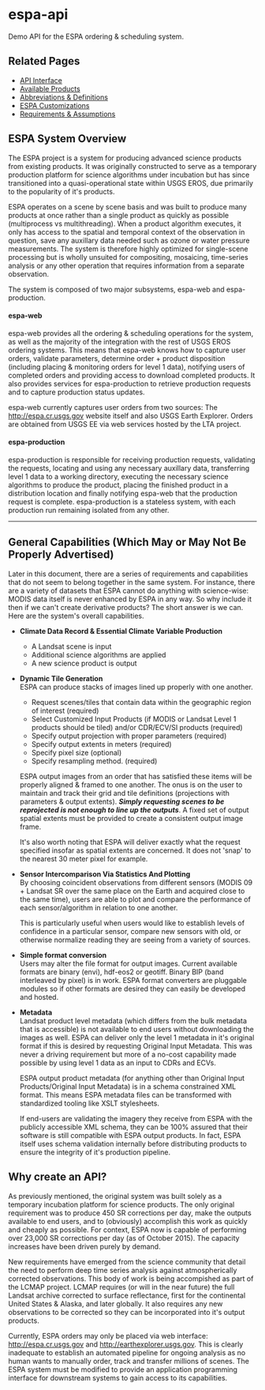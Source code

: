 # espa-api
Demo API for the ESPA ordering & scheduling system.  

## Related Pages
* [API Interface](API-INTERFACE.md)
* [Available Products](AVAILABLE_PRODUCTS.md)
* [Abbreviations & Definitions](TERMS.md)
* [ESPA Customizations](CUSTOMIZATION.md)
* [Requirements & Assumptions](API-REQUIREMENTS.md)


## ESPA System Overview
The ESPA project is a system for producing advanced science products from existing products. It was originally constructed to serve as a temporary production platform for science algorithms under incubation but has since transitioned into a quasi-operational state within USGS EROS, due primarily to the popularity of it's products.

ESPA operates on a scene by scene basis and was built to produce many products at once rather than a single product as quickly as possible (multiprocess vs multithreading).  When a product algorithm executes, it only has access to the spatial and temporal context of the observation in question, save any auxillary data needed such as ozone or water pressure measurements.  The system is therefore highly optimized for single-scene processing but is wholly unsuited for compositing, mosaicing, time-series analysis or any other operation that requires information from a separate observation.

The system is composed of two major subsystems, espa-web and espa-production.

#### espa-web
espa-web provides all the ordering & scheduling operations for the system, as well as the majority of the integration with the rest of USGS EROS ordering systems.  This means that espa-web knows how to capture user orders, validate parameters, determine order + product disposition (including placing & monitoring orders for level 1 data), notifying users of completed orders and providing access to download completed products.  It also provides services for espa-production to retrieve production requests and to capture production status updates.

espa-web currently captures user orders from two sources: The http://espa.cr.usgs.gov website itself and also USGS Earth Explorer.  Orders are obtained from USGS EE via web services hosted by the LTA project.

#### espa-production
espa-production is responsible for receiving production requests, validating the requests, locating and using any necessary auxillary data, transferring level 1 data to a working directory, executing the necessary science algorithms to produce the product, placing the finished product in a distribution location and finally notifying espa-web that the production request is complete.  espa-production is a stateless system, with each production run remaining isolated from any other.

---

## General Capabilities (Which May or May Not Be Properly Advertised)
Later in this document, there are a series of requirements and capabilities that do not seem to belong together in the same system.  For instance, there are a variety of datasets that ESPA cannot do anything with science-wise:  MODIS data itself is never enhanced by ESPA in any way.  So why include it then if we can't create derivative products?  The short answer is we can.  Here are the system's overall capabilities.

* **Climate Data Record & Essential Climate Variable Production**
  * A Landsat scene is input
  * Additional science algorithms are applied
  * A new science product is output

* **Dynamic Tile Generation**  
  ESPA can produce stacks of images lined up properly with one another.  
  * Request scenes/tiles that contain data within the geographic region of interest (required)
  * Select Customized Input Products (if MODIS or Landsat Level 1 products should be tiled) and/or CDR/ECV/SI products (required)
  * Specify output projection with proper parameters (required)
  * Specify output extents in meters (required)
  * Specify pixel size (optional)
  * Specify resampling method. (required)  
   
  ESPA output images from an order that has satisfied these items will be properly aligned & framed to one another. 
  The onus is on the user to maintain and track their grid and tile definitions (projections with parameters & output extents).  **_Simply requesting scenes to be reprojected is not enough to line up the outputs_**.  A fixed set of output spatial extents must be provided to create a consistent output image frame.

  It's also worth noting that ESPA will deliver exactly what the request specified insofar as spatial extents are concerned.  It does not 'snap' to the nearest 30 meter pixel for example.

* **Sensor Intercomparison Via Statistics And Plotting**  
  By choosing coincident observations from different sensors (MODIS 09 + Landsat SR over the same place on the Earth and acquired close to the same time), users are able to plot and compare the performance of each sensor/algorithm in relation to one another.  

  This is particularly useful when users would like to establish levels of confidence in a particular sensor, compare new sensors with old, or otherwise normalize reading they are seeing from a variety of sources.
   
* **Simple format conversion**  
  Users may alter the file format for output images. Current available formats are binary (envi), hdf-eos2 or geotiff.  Binary BIP (band interleaved by pixel) is in work.  ESPA format converters are pluggable modules so if other formats are desired they can easily be developed and hosted.
   
* **Metadata**  
  Landsat product level metadata (which differs from the bulk metadata that is accessible) is not available to end users without downloading the images as well.  ESPA can deliver only the level 1 metadata in it's original format if this is desired by requesting Original Input Metadata.  This was never a driving requirement but more of a no-cost capability made possible by using level 1 data as an input to CDRs and ECVs.

  ESPA output product metadata (for anything other than Original Input Products/Original Input Metadata) is in a schema constrained XML format.  This means ESPA metadata files can be transformed with standardized tooling like XSLT stylesheets.
  
  If end-users are validating the imagery they receive from ESPA with the publicly accessible XML schema, they can be 100% assured that their software is still compatible with ESPA output products.  In fact, ESPA itself uses schema validation internally before distributing products to ensure the integrity of it's production pipeline.

## Why create an API?
As previously mentioned, the original system was built solely as a temporary incubation platform for science products.  The only original requirement was to produce 450 SR corrections per day, make the outputs available to end users, and to (obviously) accomplish this work as quickly and cheaply as possible.  For context, ESPA now is capable of performing over 23,000 SR corrections per day (as of October 2015).  The capacity increases have been driven purely by demand.

New requirements have emerged from the science community that detail the need to perform deep time series analysis against atmospherically corrected observations.  This body of work is being accompished as part of the LCMAP project.  LCMAP requires (or will in the near future) the full Landsat archive corrected to surface reflectance, first for the continental United States & Alaska, and later globally.  It also requires any new observations to be corrected so they can be incorporated into it's output products.

Currently, ESPA orders may only be placed via web interface: http://espa.cr.usgs.gov and http://earthexplorer.usgs.gov.  This is clearly inadequate to establish an automated pipeline for ongoing analysis as no human wants to manually order, track and transfer millions of scenes. The ESPA system must be modified to provide an application programming interface for downstream systems to gain access to its capabilities.
